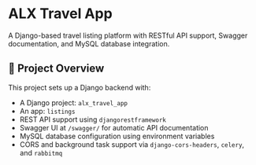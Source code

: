 # ALX Travel App

A Django-based travel listing platform with RESTful API support, Swagger documentation, and MySQL database integration.

## 🚀 Project Overview

This project sets up a Django backend with:

- A Django project: `alx_travel_app`
- An app: `listings`
- REST API support using `djangorestframework`
- Swagger UI at `/swagger/` for automatic API documentation
- MySQL database configuration using environment variables
- CORS and background task support via `django-cors-headers`, `celery`, and `rabbitmq`


